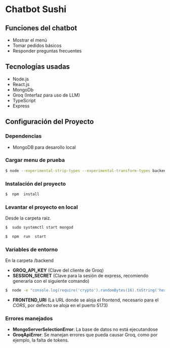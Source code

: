# Chatbot Sushi

## Funciones del chatbot

- Mostrar el menú
- Tomar pedidos básicos
- Responder preguntas frecuentes

## Tecnologías usadas

- Node.js
- React.js
- MongoDb
- Groq (Interfaz para uso de LLM)
- TypeScript
- Express

## Configuración del Proyecto

### Dependencias

- MongoDB para desarollo local

### Cargar menu de prueba

```bash
$ node --experimental-strip-types --experimental-transform-types backend/scripts/mongo.ts
```

### Instalación del proyecto

```bash
$  npm  install
```

### Levantar el proyecto en local

Desde la carpeta raíz.

```bash
$  sudo systemctl start mongod
```

```bash
$  npm  run  start
```

### Variables de entorno

En la carpeta /backend

- **GROQ_API_KEY** (Clave del cliente de Groq)
- **SESSION_SECRET** (Clave para la sesión de express, recomiendo generarla con el siguiente comando)

```bash
$  node -e "console.log(require('crypto').randomBytes(16).toString('hex'))"
```

- **FRONTEND_URI** (La URL donde se aloja el frontend, necesario para el _CORS_, por defecto se aloja en el puerto 5173)

### Errores manejados

- **MongoServerSelectionError**: La base de datos no está ejecutandose
- **GroqApiError**: Se manejan errores que pueda causar Groq, como por ejemplo, la falta de tokens.
